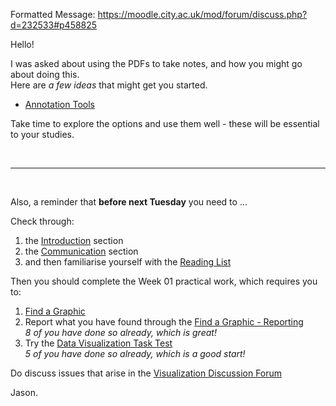 Formatted Message: https://moodle.city.ac.uk/mod/forum/discuss.php?d=232533#p458825

Hello!

I was asked about using the PDFs to take notes, and how you might go about doing this.<br/>
Here are _a few ideas_ that might get you started.<br/>

- [Annotation Tools](https://moodle.city.ac.uk/mod/page/view.php?id=2550574)

Take time to explore the options and use them well - these will be essential to your studies.

&nbsp;

---

&nbsp;

Also, a reminder that **before next Tuesday** you need to ...

Check through:

1. the [Introduction](https://moodle.city.ac.uk/course/view.php?id=45842#section-1) section
2. the [Communication](https://moodle.city.ac.uk/course/view.php?id=45842) section
3. and then familiarise yourself with the [Reading List](https://moodle.city.ac.uk/mod/url/view.php?id=2381588)

Then you should complete the Week 01 practical work, which requires you to:

1. [Find a Graphic](https://moodle.city.ac.uk/mod/page/view.php?id=2381602)
2. Report what you have found through the [Find a Graphic - Reporting](https://moodle.city.ac.uk/mod/assign/view.php?id=2381603)<br/>
   _8 of you have done so already, which is great!_
3. Try the [Data Visualization Task Test](https://moodle.city.ac.uk/mod/url/view.php?id=2381604)<br/>
   _5 of you have done so already, which is a good start!_

Do discuss issues that arise in the [Visualization Discussion Forum](https://moodle.city.ac.uk/mod/forum/view.php?f=94494)

Jason.
